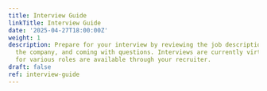 ```yaml
---
title: Interview Guide
linkTitle: Interview Guide
date: '2025-04-27T18:00:00Z'
weight: 1
description: Prepare for your interview by reviewing the job description, researching
  the company, and coming with questions. Interviews are currently virtual, and resources
  for various roles are available through your recruiter.
draft: false
ref: interview-guide
---
```


